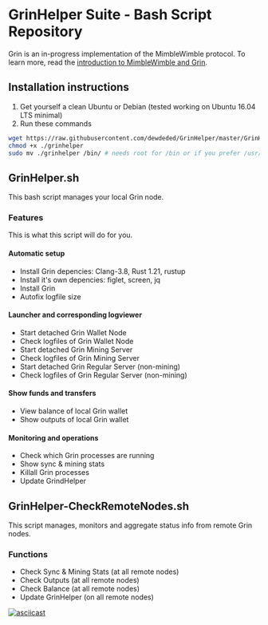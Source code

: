 # GrinHelper Suite - Bash Script Repository
 
Grin is an in-progress implementation of the MimbleWimble protocol. To learn more, read the [introduction to MimbleWimble and Grin](https://github.com/mimblewimble/grin/blob/master/doc/intro.md).

## Installation instructions

1. Get yourself a clean Ubuntu or Debian (tested working on Ubuntu 16.04 LTS minimal)
2. Run these commands

```bash
wget https://raw.githubusercontent.com/dewdeded/GrinHelper/master/GrinHelper.sh -O ./grinhelper
chmod +x ./grinhelper
sudo mv ./grinhelper /bin/ # needs root for /bin or if you prefer /usr/bin or ~/bin/ perhaps
```

## GrinHelper.sh

This bash script manages your local Grin node.

### Features

This is what this script will do for you.

#### Automatic setup

- Install Grin depencies: Clang-3.8, Rust 1.21, rustup
- Install it's own depencies: figlet, screen, jq
- Install Grin
- Autofix logfile size

#### Launcher and corresponding logviewer

- Start detached Grin Wallet Node
- Check logfiles of Grin Wallet Node
- Start detached Grin Mining Server
- Check logfiles of Grin Mining Server
- Start detached Grin Regular Server (non-mining)
- Check logfiles of Grin Regular Server (non-mining)

#### Show funds and transfers

- View balance of local Grin wallet
- Show outputs of local Grin wallet

#### Monitoring and operations

- Check which Grin processes are running
- Show sync & mining stats
- Killall Grin processes
- Update GrindHelper

## GrinHelper-CheckRemoteNodes.sh

This script manages, monitors and aggregate status info from remote Grin nodes.

### Functions

- Check Sync & Mining Stats (at all remote nodes)
- Check Outputs (at all remote nodes)
- Check Balance (at all remote nodes)
- Update GrinHelper (on all remote nodes)

[![asciicast](https://asciinema.org/a/tNSrjbW66g8ph043lKT7jxqdE.png)](https://asciinema.org/a/tNSrjbW66g8ph043lKT7jxqdE)
